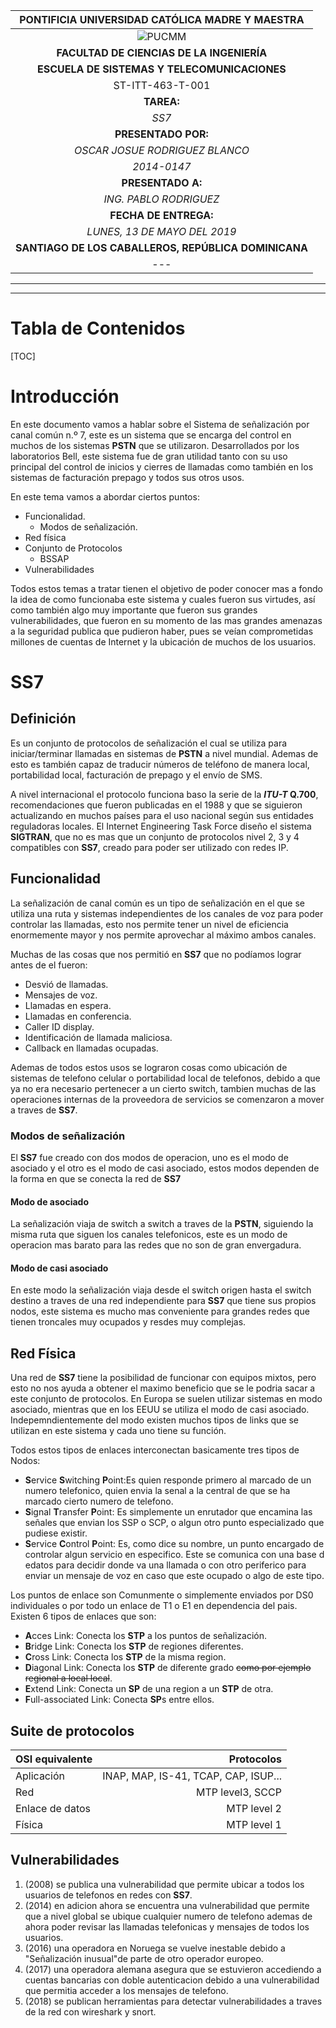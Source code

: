 |       PONTIFICIA UNIVERSIDAD CATÓLICA MADRE Y MAESTRA        |
| :----------------------------------------------------------: |
| ![PUCMM](https://upload.wikimedia.org/wikipedia/commons/thumb/2/25/EscudoPucmm.gif/240px-EscudoPucmm.gif) |
|          **FACULTAD DE CIENCIAS DE LA INGENIERÍA**           |
|         **ESCUELA DE SISTEMAS Y TELECOMUNICACIONES**         |
|                       ST-ITT-463-T-001                       |
|                          **TAREA:**                          |
|                            *SS7*                             |
|                     **PRESENTADO POR:**                      |
|                *OSCAR JOSUE RODRIGUEZ BLANCO*                |
|                         *2014-0147*                          |
|                      **PRESENTADO A:**                       |
|                    *ING. PABLO RODRIGUEZ*                    |
|                    **FECHA DE ENTREGA:**                     |
|                 *LUNES, 13 DE MAYO DEL 2019*                 |
|     **SANTIAGO DE LOS CABALLEROS, REPÚBLICA DOMINICANA**     |
|                             ---                              |

---

---

# Tabla de Contenidos



[TOC]



# Introducción

En este documento vamos a hablar sobre el Sistema de señalización por canal común n.º 7, este es un sistema que se encarga del control en muchos de los sistemas **PSTN** que se utilizaron. Desarrollados por los laboratorios Bell, este sistema fue de gran utilidad tanto con su uso principal del control de inicios y cierres de llamadas como también en los sistemas de facturación prepago y todos sus otros usos.

En este tema vamos a abordar ciertos puntos:

+ Funcionalidad.
  + Modos de señalización.
+ Red física
+ Conjunto de Protocolos
  + BSSAP
+ Vulnerabilidades

Todos estos temas a tratar tienen el objetivo de poder conocer mas a fondo la idea de como funcionaba este sistema y cuales fueron sus virtudes, así como también algo muy importante que fueron sus grandes vulnerabilidades, que fueron en su momento de las mas grandes amenazas a la seguridad publica que pudieron haber, pues se veían comprometidas millones de cuentas de Internet y la ubicación de muchos de los usuarios.

# SS7

## Definición

Es un conjunto de protocolos de señalización el cual se utiliza para iniciar/terminar llamadas en sistemas de **PSTN** a nivel mundial. Ademas de esto es también capaz de traducir números de teléfono de manera local, portabilidad local, facturación de prepago y el envío de SMS.

A nivel internacional el protocolo funciona baso la serie de la **_ITU-T_ Q.700**, recomendaciones que fueron publicadas en el 1988 y que se siguieron actualizando en muchos países para el uso nacional según sus entidades reguladoras locales. El Internet Engineering Task Force diseño el sistema **SIGTRAN**, que no es mas que un conjunto de protocolos nivel 2, 3 y 4 compatibles con **SS7**, creado para poder ser utilizado con redes IP.

## Funcionalidad

La señalización de canal común es un tipo de señalización en el que se utiliza una ruta y sistemas independientes de los canales de voz para poder controlar las llamadas, esto nos permite tener un nivel de eficiencia enormemente mayor y nos permite aprovechar al máximo ambos canales.

Muchas de las cosas que nos permitió en **SS7** que no podíamos lograr antes de el fueron:

+ Desvió de llamadas.
+ Mensajes de voz.
+ Llamadas en espera.
+ Llamadas en conferencia.
+ Caller ID display.
+ Identificación de llamada maliciosa.
+ Callback en llamadas ocupadas.

Ademas de todos estos usos se lograron cosas como ubicación de sistemas de telefono celular o portabilidad local de telefonos, debido a que ya no era necesario pertenecer a un cierto switch, tambien muchas de las operaciones internas de la proveedora de servicios se comenzaron a mover a traves de **SS7**.

### Modos de señalización

El **SS7** fue creado con dos modos de operacion, uno es el modo de asociado y el otro es el modo de casi asociado, estos modos dependen de la forma en que se conecta la red de **SS7**

#### Modo de asociado

La señalización viaja de switch a switch a traves de la **PSTN**, siguiendo la misma ruta que siguen los canales telefonicos, este es un modo de operacion mas barato para las redes que no son de gran envergadura.

#### Modo de casi asociado

En este modo la señalización viaja desde el switch origen hasta el switch destino a traves de una red independiente para **SS7** que tiene sus propios nodos, este sistema es mucho mas conveniente para grandes redes que tienen troncales muy ocupados y resdes muy complejas.

## Red Física

Una red de **SS7** tiene la posibilidad de funcionar con equipos mixtos, pero esto no nos ayuda a obtener el maximo beneficio que se le podria sacar a este conjunto de protocolos. En Europa se suelen utilizar sistemas en modo asociado, mientras que en los EEUU se utiliza el modo de casi asociado. Indepemndientemente del modo existen muchos tipos de links que se utilizan en este sistema y cada uno tiene su función.

Todos estos tipos de enlaces interconectan basicamente tres tipos de Nodos:

+ **S**ervice **S**witching **P**oint:Es quien responde primero al marcado de un numero telefonico, quien envia la senal a la central de que se ha marcado cierto numero de telefono.
+ **S**ignal **T**ransfer **P**oint: Es simplemente un enrutador que encamina las señales que envian los SSP o SCP, o algun otro punto especializado que pudiese existir.
+ **S**ervice **C**ontrol **P**oint: Es, como dice su nombre, un punto encargado de controlar algun servicio en especifico. Este se comunica con una base d edatos para decidir donde va una llamada o con otro periferico para enviar un mensaje de voz en caso que este ocupado o algo de este tipo.

Los puntos de enlace son Comunmente o simplemente enviados por DS0 individuales o por todo un enlace de T1 o E1 en dependencia del pais. Existen 6 tipos de enlaces que son:

+ **A**cces Link: Conecta los **STP** a los puntos de señalización. 
+ **B**ridge Link: Conecta los **STP** de regiones diferentes.
+ **C**ross Link: Conecta los **STP** de la misma region.
+ **D**iagonal Link: Conecta los **STP** de diferente grado ~~como por ejemplo regional a local local~~.
+ **E**xtend Link: Conecta un **SP** de una region a un **STP** de otra.
+ **F**ull-associated Link: Conecta **SP**s entre ellos.

## Suite de protocolos

| OSI equivalente |                           Protocolos |
| :-------------- | -----------------------------------: |
| Aplicación      | INAP, MAP, IS-41, TCAP, CAP, ISUP... |
| Red             |                     MTP level3, SCCP |
| Enlace de datos |                          MTP level 2 |
| Física          |                          MTP level 1 |

## Vulnerabilidades

1. (2008) se publica una vulnerabilidad que permite ubicar a todos los usuarios de telefonos en redes con **SS7**.
2. (2014) en adicion ahora se encuentra una vulnerabilidad que permite que a nivel global se ubique cualquier numero de telefono ademas de ahora poder revisar las llamadas telefonicas y mensajes de todos los usuarios.
3. (2016) una operadora en Noruega se vuelve inestable debido a "Señalización inusual"de parte de otro operador europeo.
4. (2017) una operadora alemana asegura que se estuvieron accediendo a cuentas bancarias con doble autenticacion debido a una vulnerabilidad que permitia acceder a los mensajes de telefono.
5. (2018) se publican herramientas para detectar vulnerabilidades a traves de la red con wireshark y snort.